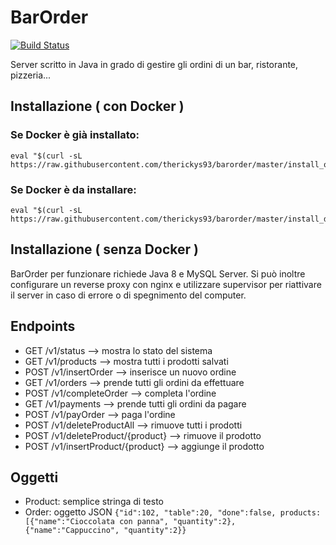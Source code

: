 # BarOrder

[![Build Status](https://travis-ci.org/therickys93/barorder.svg?branch=master)](https://travis-ci.org/therickys93/barorder)

Server scritto in Java in grado di gestire gli ordini di un bar, ristorante, pizzeria...

## Installazione ( con Docker )

### Se Docker è già installato:

```
eval "$(curl -sL https://raw.githubusercontent.com/therickys93/barorder/master/install_only_barorder.sh)"
```

### Se Docker è da installare:

```
eval "$(curl -sL https://raw.githubusercontent.com/therickys93/barorder/master/install_docker_and_barorder.sh)"
```

## Installazione ( senza Docker )

BarOrder per funzionare richiede Java 8 e MySQL Server. Si può inoltre configurare un reverse proxy con nginx e utilizzare supervisor per riattivare il server in caso di errore o di spegnimento del computer. 

## Endpoints

* GET /v1/status --> mostra lo stato del sistema
* GET /v1/products --> mostra tutti i prodotti salvati
* POST /v1/insertOrder --> inserisce un nuovo ordine
* GET /v1/orders --> prende tutti gli ordini da effettuare
* POST /v1/completeOrder --> completa l'ordine
* GET /v1/payments --> prende tutti gli ordini da pagare
* POST /v1/payOrder --> paga l'ordine
* POST /v1/deleteProductAll --> rimuove tutti i prodotti
* POST /v1/deleteProduct/{product} --> rimuove il prodotto
* POST /v1/insertProduct/{product} --> aggiunge il prodotto

## Oggetti

* Product: semplice stringa di testo
* Order: oggetto JSON ```{"id":102, "table":20, "done":false, products:[{"name":"Cioccolata con panna", "quantity":2}, {"name":"Cappuccino", "quantity":2}}```
